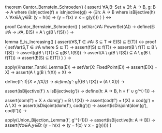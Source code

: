 theorem Cantor_Bernstein_Schroeder() {
  assert(
    ∀A,B: Set ∧
    ∃f: A → B, g: B → A where
    (isInjective(f) ∧ isInjective(g)) ⇒
    (∃h: A → B where isBijective(h) ∧
    ∀x∈A,y∈B: (y = h(x) ⇒ (y = f(x) ∨ x = g(y))))
  )
} ↔

proof Cantor_Bernstein_Schroeder() {
  setVar(𝒫A: PowerSet(A)) →
  define(E: 𝒫A → 𝒫A, 
    E(S) = A \ g(B \ f(S))
  ) →

  lemma E_is_Increasing() {
    assert(∀S,T ∈ 𝒫A: S ⊆ T ⇒ E(S) ⊆ E(T)) ↔
    proof {
      setVar(S,T ∈ 𝒫A where S ⊆ T) →
      assert(f(S) ⊆ f(T)) →
      assert(B \ f(T) ⊆ B \ f(S)) →
      assert(g(B \ f(T)) ⊆ g(B \ f(S))) →
      assert(A \ g(B \ f(S)) ⊆ A \ g(B \ f(T))) →
      assert(E(S) ⊆ E(T))
    }
  } →

  apply(Knaster_Tarski_Lemma(E)) →
  setVar(X: FixedPoint(E)) →
  assert(E(X) = X) →
  assert(A \ g(B \ f(X)) = X) →
  
  define(f': f|_{X × f(X)}) →
  define(g': g|_{(B \ f(X)) × (A \ X)}) →
  
  assert(isBijective(f') ∧ isBijective(g')) →
  define(h: A → B, h = f' ∪ g'^{-1}) →
  
  assert(dom(f') = X ∧ dom(g') = B \ f(X)) →
  assert(cod(f') = f(X) ∧ cod(g') = A \ X) →
  assert(isDisjoint(dom(f'), cod(g'))) →
  assert(isDisjoint(dom(g'), cod(f'))) →
  
  apply(Union_Bijection_Lemma(f', g'^{-1})) →
  assert(isBijective(h: A → B)) →
  assert(∀x∈A,y∈B: (y = h(x) ⇒ (y = f(x) ∨ x = g(y))))
}